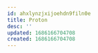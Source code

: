 ```yaml
---
id: ahxlynzjxijoehdn9filn0e
title: Proton
desc: ''
updated: 1686166704708
created: 1686166704708
---
```

